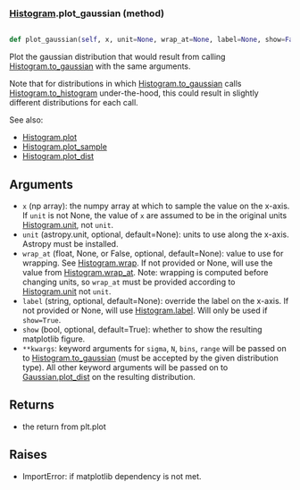 ### [Histogram](Histogram.md).plot_gaussian (method)


```py

def plot_gaussian(self, x, unit=None, wrap_at=None, label=None, show=False, **kwargs)

```



Plot the gaussian distribution that would result from calling
[Histogram.to_gaussian](Histogram.to_gaussian.md) with the same arguments.

Note that for distributions in which [Histogram.to_gaussian](Histogram.to_gaussian.md) calls
[Histogram.to_histogram](Histogram.to_histogram.md) under-the-hood, this could result in slightly
different distributions for each call.

See also:

* [Histogram.plot](Histogram.plot.md)
* [Histogram.plot_sample](Histogram.plot_sample.md)
* [Histogram.plot_dist](Histogram.plot_dist.md)

Arguments
-----------
* `x` (np array): the numpy array at which to sample the value on the
    x-axis. If `unit` is not None, the value of `x` are assumed to be
    in the original units [Histogram.unit](Histogram.unit.md), not `unit`.
* `unit` (astropy.unit, optional, default=None): units to use along
    the x-axis.  Astropy must be installed.
* `wrap_at` (float, None, or False, optional, default=None): value to
    use for wrapping.  See [Histogram.wrap](Histogram.wrap.md).  If not provided or None,
    will use the value from [Histogram.wrap_at](Histogram.wrap_at.md).  Note: wrapping is
    computed before changing units, so `wrap_at` must be provided
    according to [Histogram.unit](Histogram.unit.md) not `unit`.
* `label` (string, optional, default=None): override the label on the
    x-axis.  If not provided or None, will use [Histogram.label](Histogram.label.md).  Will
    only be used if `show=True`.
* `show` (bool, optional, default=True): whether to show the resulting
    matplotlib figure.
* `**kwargs`: keyword arguments for `sigma`, `N`, `bins`, `range` will
    be passed on to [Histogram.to_gaussian](Histogram.to_gaussian.md) (must be accepted by the
    given distribution type).  All other keyword arguments will be passed
    on to [Gaussian.plot_dist](Gaussian.plot_dist.md) on the resulting distribution.

Returns
--------
* the return from plt.plot

Raises
--------
* ImportError: if matplotlib dependency is not met.

